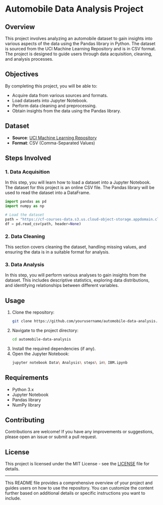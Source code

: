 # Automobile Data Analysis Project

## Overview

This project involves analyzing an automobile dataset to gain insights into various aspects of the data using the Pandas library in Python. The dataset is sourced from the UCI Machine Learning Repository and is in CSV format. The project is designed to guide users through data acquisition, cleaning, and analysis processes.

## Objectives

By completing this project, you will be able to:
- Acquire data from various sources and formats.
- Load datasets into Jupyter Notebook.
- Perform data cleaning and preprocessing.
- Obtain insights from the data using the Pandas library.

## Dataset

- **Source**: [UCI Machine Learning Repository](https://archive.ics.uci.edu/ml/machine-learning-databases/autos/imports-85.data)
- **Format**: CSV (Comma-Separated Values)

## Steps Involved

### 1. Data Acquisition
In this step, you will learn how to load a dataset into a Jupyter Notebook. The dataset for this project is an online CSV file. The Pandas library will be used to read the dataset into a DataFrame.

```python
import pandas as pd
import numpy as np

# Load the dataset
path = "https://cf-courses-data.s3.us.cloud-object-storage.appdomain.cloud/IBMDeveloperSkillsNetwork-DA0101EN-SkillsNetwork/labs/Data%20files/auto.csv"
df = pd.read_csv(path, header=None)
```

### 2. Data Cleaning
This section covers cleaning the dataset, handling missing values, and ensuring the data is in a suitable format for analysis.

### 3. Data Analysis
In this step, you will perform various analyses to gain insights from the dataset. This includes descriptive statistics, exploring data distributions, and identifying relationships between different variables.

## Usage

1. Clone the repository:
    ```bash
    git clone https://github.com/yourusername/automobile-data-analysis.git
    ```
2. Navigate to the project directory:
    ```bash
    cd automobile-data-analysis
    ```
3. Install the required dependencies (if any).
4. Open the Jupyter Notebook:
    ```bash
    jupyter notebook Data\ Analysis\ steps\ in\ IBM.ipynb
    ```

## Requirements

- Python 3.x
- Jupyter Notebook
- Pandas library
- NumPy library

## Contributing

Contributions are welcome! If you have any improvements or suggestions, please open an issue or submit a pull request.

## License

This project is licensed under the MIT License - see the [LICENSE](LICENSE) file for details.

---

This README file provides a comprehensive overview of your project and guides users on how to use the repository. You can customize the content further based on additional details or specific instructions you want to include.

